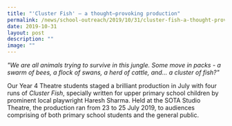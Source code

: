 ```yaml
---
title: "'Cluster Fish' – a thought–provoking production"
permalink: /news/school-outreach/2019/10/31/cluster-fish-a-thought-provoking-production/
date: 2019-10-31
layout: post
description: ""
image: ""
---
```

_"We are all animals trying to survive in this jungle. Some move in packs - a swarm of bees, a flock of swans, a herd of cattle, and... a cluster of fish?"_  
  
Our Year 4 Theatre students staged a brilliant production in July with four runs of _Cluster Fish_, specially written for upper primary school children by prominent local playwright Haresh Sharma. Held at the SOTA Studio Theatre, the production ran from 23 to 25 July 2019, to audiences comprising of both primary school students and the general public.